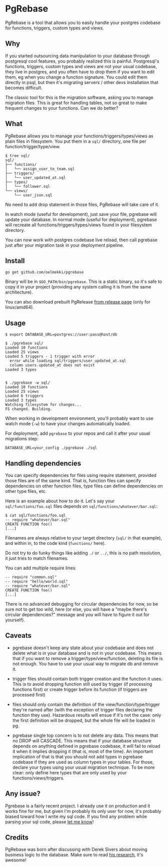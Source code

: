 # PgRebase

PgRebase is a tool that allows you to easily handle your postgres codebase for
functions, triggers, custom types and views.


## Why

If you started outsourcing data manipulation to your database through
postgresql cool features, you probably realized this is painful. Postgresql's
functions, triggers, custom types and views are not your usual codebase, they
live in postgres, and you often have to drop them if you want to edit them, eg
when you change a function signature. You could edit them directly in psql, but
then it's migrating servers / other devs installation that becomes difficult.

The classic tool for this is the migration software, asking you to manage
migration files. This is great for handling tables, not so great to make
frequent changes to your functions. Can we do better?


## What

PgRebase allows you to manage your functions/triggers/types/views as plain files in
filesystem. You put them in a `sql/` directory, one file per
function/trigger/type/view.

```
$ tree sql/
sql/
├── functions/
│   └── assign_user_to_team.sql
├── triggers/
│   └── user_updated_at.sql
├── types/
│   └── follower.sql
└── views/
    └── user_json.sql
```

No need to add drop statement in those files, PgRebase will take care of it.

In watch mode (useful for development), just save your file, pgrebase will
update your database. In normal mode (useful for deployment), pgrebase will
recreate all functions/triggers/types/views found in your filesystem directory.

You can now work with postgres codebase live reload, then call pgrebase just
after your migration task in your deployment pipeline.


## Install

```
go get github.com/oelmekki/pgrebase
```

Binary will be in `$GO_PATH/bin/pgrebase`. This is a static binary, so it's
safe to copy it in your project (providing any system calling it is from the
same architecture).

You can also download prebuilt PgRelease [from release page](https://github.com/oelmekki/pgrebase/releases/)
(only for linux/amd64).


## Usage

```
$ export DATABASE_URL=postgres://user:pass@host/db

$ ./pgrebase sql/
Loaded 10 functions
Loaded 25 views
Loaded 5 triggers - 1 trigger with error
  error while loading sql/triggers/user_updated_at.sql
  column users.updated_at does not exist
Loaded 3 types


$ ./pgrebase -w sql/
Loaded 10 functions
Loaded 25 views
Loaded 6 triggers
Loaded 3 types
Watching filesystem for changes...
FS changed. Building.
```

When working in development environment, you'll probably want to use watch mode
(`-w`) to have your changes automatically loaded.

For deployment, add `pgrebase` to your repos and call it after your usual
migrations step:

```
DATABASE_URL=your_config ./pgrebase ./sql
```


## Handling dependencies

You can specify dependencies for files using require statement, provided those
files are of the same kind. That is, function files can specify dependencies on
other function files, type files can define dependencies on other type files,
etc.

Here is an example about how to do it. Let's say your `sql/functions/foo.sql`
files depends on `sql/functions/whatever/bar.sql`:

```
$ cat sql/functions/foo.sql
-- require "whatever/bar.sql"
CREATE FUNCTION foo()
[...]
```

Filenames are always relative to your target directory (`sql/` in that
example), and within in, to the code kind (`functions/` here).

Do not try to do funky things like adding `./` or `../`, this is no path
resolution, it just tries to match filenames.

You can add multiple require lines:

```
-- require "common.sql"
-- require "hello/world.sql"
-- require "whatever/bar.sql"
CREATE FUNCTION foo()
[...]
```

There is no advanced debugging for circular dependencies for now, so be sure
not to get too wild, here (or else, you will have a "maybe there's circular
dependencies?" message and you will have to figure it out for yourself).


## Caveats

* pgrebase doesn't keep any state about your codebase and does not delete what
  is in your database and is not in your codebase. This means that if you want
  to remove a trigger/type/view/function, deleting its file is not enough. You
  have to use your usual way to migrate db and remove it.

* trigger files should contain both trigger creation and the function it uses.
  This is to avoid dropping function still used by trigger (if processing
  functions first) or create trigger before its function (if triggers are
  processed first)

* files should only contain the definition of the view/function/type/trigger
  they're named after (with the exception of trigger files declaring the
  function they use). Hazardous results will ensue if it's not the case: only
  the first definition will be dropped, but the whole file will be loaded in
  pg.

* pgrebase single top concern is to not delete any data. This means that no
  DROP will CASCADE. This means that if your database structure depends on
  anything defined in pgrebase codebase, it will fail to reload it when it
  implies dropping it (that is, most of the time). An important implication of
  that is that you should not add types in pgrebase codebase if they are used
  as column types in your tables. For those, declare your types using your
  usual migration technique. To be more clear: only define here types that are
  only used by your functions/views/triggers.


## Any issue?

Pgrebase is a fairly recent project. I already use it on production and it works
fine for me, but given I'm probably its only user for now, it's probably biased
toward how I write my sql code. If you find any problem while parsing your sql
code, please [let me know](https://github.com/oelmekki/pgrebase/issues)!


## Credits

PgRebase was born after discussing with Derek Sivers about moving business logic
to the database. Make sure to read [his research](https://sivers.org/pg), it's
awesome!
